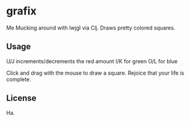 # grafix

Me Mucking around with lwjgl via Clj. Draws pretty colored squares.

## Usage

U/J increments/decrements the red amount
I/K for green
O/L for blue

Click and drag with the mouse to draw a square. Rejoice that your life is complete.

## License

Ha.
